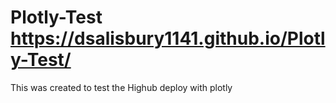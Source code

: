 # Plotly-Test   https://dsalisbury1141.github.io/Plotly-Test/
This was created to test the Highub deploy with plotly
